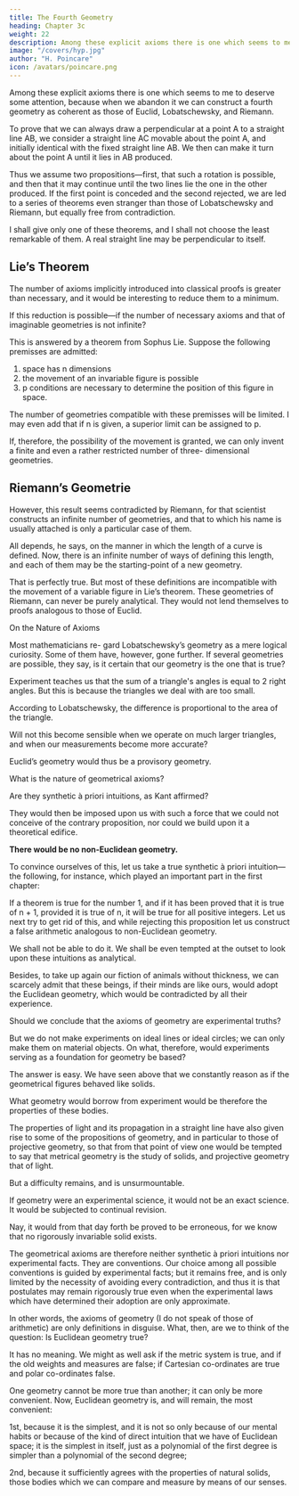 ```yaml
---
title: The Fourth Geometry
heading: Chapter 3c
weight: 22
description: Among these explicit axioms there is one which seems to me to deserve some attention, because when we abandon it we can construct a fourth geometry as coherent as those of Euclid, Lobatschewsky, and Riemann
image: "/covers/hyp.jpg"
author: "H. Poincare"
icon: /avatars/poincare.png
---
```



Among these explicit axioms there is one which seems to me to deserve some attention, because when we abandon it we can construct a fourth geometry as coherent as those of Euclid, Lobatschewsky, and Riemann. 

To prove that we can always draw a perpendicular at a point A to a straight line AB, we consider
a straight line AC movable about the point A, and initially identical with the fixed straight line AB. We then can make it turn about the point A until it lies in AB produced. 

Thus we assume two propositions—first, that such a rotation is possible, and then that it may continue until the two lines lie the one in the other produced. If the first point is conceded and the second rejected, we are led to a series of theorems even stranger than those of Lobatschewsky and Riemann, but equally free from contradiction. 

I shall give only one of these theorems, and I shall not choose the least remarkable of them. A
real straight line may be perpendicular to itself.


## Lie’s Theorem

The number of axioms implicitly introduced into classical proofs is greater than necessary, and it would be interesting to reduce them to a minimum. 

If this reduction is possible—if the number of necessary axioms and that of imaginable geometries is not infinite? 

This is answered by a theorem from Sophus Lie. Suppose the following premisses are admitted: 

1. space has n dimensions
2. the movement of an invariable figure is possible
3. p conditions are necessary to determine the position of this figure in space.

The number of geometries compatible with these premisses will be limited. I may even add that if n is given, a superior limit can be assigned to p. 

If, therefore, the possibility of the movement is granted, we can only invent a finite and even a rather restricted number of three-  dimensional geometries.


## Riemann’s Geometrie

However, this result seems contradicted by Riemann, for that scientist constructs an infinite number of geometries, and that to which his name is usually attached is only a particular case of them.

All depends, he says, on the manner in which the length of a curve is defined. Now, there is an infinite number of
ways of defining this length, and each of them may be the starting-point of a new geometry. 

That is perfectly true. But most of these definitions are incompatible with the movement of a variable figure <!-- such as we assume to be possible --> in Lie’s theorem. These geometries of Riemann, can never be purely analytical. They would not lend themselves to proofs analogous to those of Euclid.

On the Nature of Axioms

Most mathematicians re- gard Lobatschewsky’s geometry as a mere logical curiosity. Some of them have, however, gone further. If several geometries are possible, they say, is it certain that
our geometry is the one that is true? 

Experiment teaches us that the sum of a triangle's angles is equal to 2 right angles. But this is because the triangles we deal with are too small. 

According to Lobatschewsky, the difference is proportional to the area of the triangle. 

Will not this become sensible when we operate on much larger triangles, and when our measurements become more accurate? 

Euclid’s geometry would thus be a provisory geometry. 

What is the nature of geometrical axioms? 

Are they synthetic à priori intuitions, as Kant affirmed? 

They would then be imposed upon us with such a force that we could not conceive of the contrary proposition, nor could we build upon it a theoretical edifice. 

**There would be no non-Euclidean geometry.** 

To convince ourselves of this, let us take a true synthetic à priori intuition—the following, for instance, which played an important part in the first chapter:

If a theorem is true for the number 1, and if it has been proved that it is true of n + 1, provided it is true of n, it will be true for all positive integers. Let us next try to
get rid of this, and while rejecting this proposition let us construct a false arithmetic analogous to non-Euclidean geometry. 

We shall not be able to do it. We shall be even tempted at the outset to look upon these intuitions as analytical. 

Besides, to take up again our fiction of animals without thickness, we can scarcely admit that these beings, if their minds are like ours, would adopt the Euclidean geometry, which would be contradicted by  all their experience. 

Should we conclude that the axioms of geometry are experimental truths? 

But we do not make experiments on ideal lines or ideal circles; we can only make them on material objects. On what, therefore, would experiments serving as a foundation for geometry be based? 

The answer is easy. We have seen above that we constantly reason as if the geometrical
figures behaved like solids. 

What geometry would borrow from experiment would be therefore the properties of these bodies. 

The properties of light and its propagation in a straight line have also given rise to some of the propositions of geometry, and in particular to those of projective geometry, so that from that point of view one would be tempted to say that metrical geometry is the study of solids, and projective geometry that of light.

But a difficulty remains, and is unsurmountable.

If geometry were an experimental science, it would not be an exact science. It would be subjected to continual revision. 

Nay, it would from that day forth be proved to be erroneous, for we know that no rigorously invariable solid exists. 

The geometrical axioms are therefore neither synthetic à priori intuitions nor experimental facts. They are conventions. Our choice among all possible conventions is guided by experimental facts; but it remains free, and is only limited by the necessity of avoiding every contradiction, and thus it is that postulates may remain rigorously true even when the experimental laws which have determined their adoption are only approximate.

In other words, the axioms of geometry (I do not speak of those of arithmetic) are only definitions in disguise.
What, then, are we to think of the question: Is Euclidean geometry true?

It has no meaning. We might as well ask if the metric system is true, and if the old weights and measures are false; if Cartesian co-ordinates are true and polar co-ordinates false. 

One geometry cannot be more true than another; it can only be more convenient. Now, Euclidean geometry is, and will remain, the most convenient: 

1st, because it is the simplest, and it is not so only because of our mental habits or because of the kind
of direct intuition that we have of Euclidean space; it is the simplest in itself, just as a polynomial of the first degree is simpler than a polynomial of the second degree; 

2nd, because it sufficiently agrees with the properties of natural solids, those bodies which we can compare and
measure by means of our senses.
